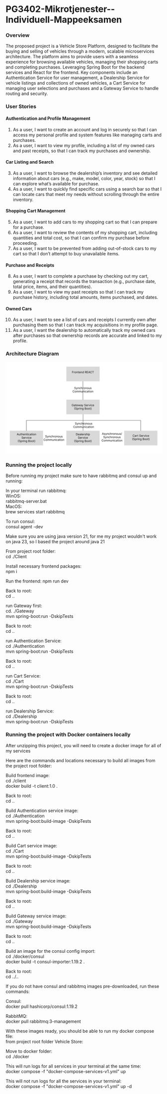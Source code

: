 # PG3402-Mikrotjenester--Individuell-Mappeeksamen

### Overview

The proposed project is a Vehicle Store Platform, designed to facilitate the buying and
selling of vehicles through a modern, scalable microservices architecture. The platform
aims to provide users with a seamless experience for browsing available vehicles,
managing their shopping carts and completing purchases. Leveraging Spring Boot
for the backend services and React for the frontend. Key components include an
Authentication Service for user management, a Dealership Service for vehicle listings and
collections of owned vehicles, a Cart Service for managing user selections and purchases 
and a Gateway Service to handle routing and security.

### User Stories

#### Authentication and Profile Management

1. As a user, I want to create an account and log in securely so that I can access my personal profile and system features like managing carts and purchases.
2. As a user, I want to view my profile, including a list of my owned cars and past receipts, so that I can track my purchases and ownership.
  
#### Car Listing and Search

3. As a user, I want to browse the dealership’s inventory and see detailed information about cars (e.g., make, model, color, year, stock) so that I can explore what’s available for purchase.
4. As a user, I want to quickly find specific cars using a search bar so that I can locate cars that meet my needs without scrolling through the entire inventory.

#### Shopping Cart Management

5. As a user, I want to add cars to my shopping cart so that I can prepare for a purchase.
6. As a user, I want to review the contents of my shopping cart, including quantities and total cost, so that I can confirm my purchase before proceeding.
7. As a user, I want to be prevented from adding out-of-stock cars to my cart so that I don’t attempt to buy unavailable items.
  
#### Purchase and Receipts

8. As a user, I want to complete a purchase by checking out my cart, generating a receipt that records the transaction (e.g., purchase date, total price, items, and their quantities).
9. As a user, I want to view my past receipts so that I can track my purchase history, including total amounts, items purchased, and dates.
  
#### Owned Cars
10. As a user, I want to see a list of cars and receipts I currently own after purchasing them so that I can track my acquisitions in my profile page.
11. As a user, I want the dealership to automatically track my owned cars after purchases so that ownership records are accurate and linked to my profile.
  
### Architecture Diagram
  
![Architecture Diagram](./Architecture%20Diagram.png)

### Running the project locally
  
Before running my project make sure to have rabbitmq and consul up and running:  
  
In your terminal run rabbitmq:  
WinOS:  
rabbitmq-server.bat  
MacOS:  
brew services start rabbitmq
  
To run consul:  
consul agent -dev  
  
Make sure you are using java version 21, for me my project wouldn't work on java 23, so I based the project around java 21  
  
From project root folder:  
cd ./Client
  
Install necessary frontend packages:  
npm i  
  
Run the frontend:
npm run dev  
  
Back to root:  
cd ..  
  
run Gateway first:  
cd. ./Gateway  
mvn spring-boot:run -DskipTests  

Back to root:  
cd ..  
  
run Authentication Service:  
cd ./Authentication  
mvn spring-boot:run -DskipTests  
  
Back to root:  
cd ..  
  
run Cart Service:  
cd ./Cart  
mvn spring-boot:run -DskipTests  

Back to root:  
cd ..  
  
run Dealership Service:  
cd ./Dealership  
mvn spring-boot:run -DskipTests  


### Running the project with Docker containers locally

After unzipping this project, you will need to create a docker image for all of my services

Here are the commands and locations necessary to build all images from the project root folder:

Build frontend image:  
cd ./client  
docker build -t client:1.0 .  
  
Back to root:  
cd ..  
  
Build Authentication service image:   
cd ./Authentication  
mvn spring-boot:build-image -DskipTests  

Back to root:  
cd ..  
  
Build Cart service image:   
cd ./Cart  
mvn spring-boot:build-image -DskipTests

Back to root:  
cd ..

Build Dealership service image:   
cd ./Dealership  
mvn spring-boot:build-image -DskipTests

Back to root:  
cd ..

Build Gateway service image:   
cd ./Gateway  
mvn spring-boot:build-image -DskipTests  

Back to root:  
cd ..  
  
Build an image for the consul config import:  
cd ./docker/consul  
docker build -t consul-importer:1.19.2 .  
  
Back to root:  
cd ../..  
  
If you do not have consul and rabbitmq images pre-downloaded, run these commands:

Consul:  
docker pull hashicorp/consul:1.19.2  
  
RabbitMQ:  
docker pull rabbitmq:3-management  
  
With these images ready, you should be able to run my docker compose file:  
from project root folder Vehicle Store:
  
Move to docker folder:  
cd ./docker  
  
This will run logs for all services in your terminal at the same time:  
docker compose -f "docker-compose-services-v1.yml" up  
  
This will not run logs for all the services in your terminal:  
docker compose -f "docker-compose-services-v1.yml" up -d  

